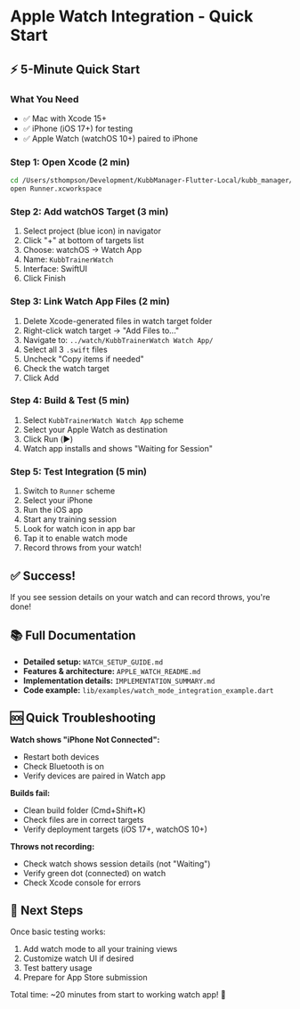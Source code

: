 # Apple Watch Integration - Quick Start

## ⚡️ 5-Minute Quick Start

### What You Need
- ✅ Mac with Xcode 15+
- ✅ iPhone (iOS 17+) for testing
- ✅ Apple Watch (watchOS 10+) paired to iPhone

### Step 1: Open Xcode (2 min)
```bash
cd /Users/sthompson/Development/KubbManager-Flutter-Local/kubb_manager/ios
open Runner.xcworkspace
```

### Step 2: Add watchOS Target (3 min)
1. Select project (blue icon) in navigator
2. Click "+" at bottom of targets list
3. Choose: watchOS → Watch App
4. Name: `KubbTrainerWatch`
5. Interface: SwiftUI
6. Click Finish

### Step 3: Link Watch App Files (2 min)
1. Delete Xcode-generated files in watch target folder
2. Right-click watch target → "Add Files to..."
3. Navigate to: `../watch/KubbTrainerWatch Watch App/`
4. Select all 3 `.swift` files
5. Uncheck "Copy items if needed"
6. Check the watch target
7. Click Add

### Step 4: Build & Test (5 min)
1. Select `KubbTrainerWatch Watch App` scheme
2. Select your Apple Watch as destination
3. Click Run (▶️)
4. Watch app installs and shows "Waiting for Session"

### Step 5: Test Integration (5 min)
1. Switch to `Runner` scheme
2. Select your iPhone
3. Run the iOS app
4. Start any training session
5. Look for watch icon in app bar
6. Tap it to enable watch mode
7. Record throws from your watch!

## ✅ Success!
If you see session details on your watch and can record throws, you're done!

## 📚 Full Documentation
- **Detailed setup:** `WATCH_SETUP_GUIDE.md`
- **Features & architecture:** `APPLE_WATCH_README.md`
- **Implementation details:** `IMPLEMENTATION_SUMMARY.md`
- **Code example:** `lib/examples/watch_mode_integration_example.dart`

## 🆘 Quick Troubleshooting

**Watch shows "iPhone Not Connected":**
- Restart both devices
- Check Bluetooth is on
- Verify devices are paired in Watch app

**Builds fail:**
- Clean build folder (Cmd+Shift+K)
- Check files are in correct targets
- Verify deployment targets (iOS 17+, watchOS 10+)

**Throws not recording:**
- Check watch shows session details (not "Waiting")
- Verify green dot (connected) on watch
- Check Xcode console for errors

## 🎯 Next Steps

Once basic testing works:
1. Add watch mode to all your training views
2. Customize watch UI if desired
3. Test battery usage
4. Prepare for App Store submission

Total time: ~20 minutes from start to working watch app! 🚀

